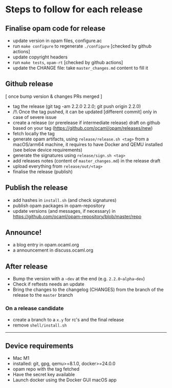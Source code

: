 # Steps to follow for each release

## Finalise opam code for release
* update version in opam files, configure.ac
* run `make configure` to regenerate `./configure` [checked by github actions]
* update copyright headers
* run `make tests`, `opam-rt` [checked by github actions]
* update the CHANGE file: take `master_changes.md` content to fill it

## Github release

[ once bump version & changes PRs merged ]
* tag the release (git tag -am 2.2.0 2.2.0; git push origin 2.2.0)
* /!\ Once the tag pushed, it can be updated [different commit] only in case of severe issue
* create a release (or prerelease if intermediate release) draft on github based on your tag (https://github.com/ocaml/opam/releases/new)
* fetch locally the tag
* generate opam artifacts, using `release/release.sh <tag>` from a macOS/arm64 machine, it requires to have Docker and QEMU installed (see below device requirements)
* generate the signatures using `release/sign.sh <tag>`
* add releases notes (content of `master_changes.md`) in the release draft
* upload everything from `release/out/<tag>`
* finalise the release (publish)

## Publish the release

* add hashes in `install.sh` (and check signatures)
* publish opam packages in opam-repository
* update versions (and messages, if necessary) in https://github.com/ocaml/opam-repository/blob/master/repo

## Announce!

* a blog entry in opam.ocaml.org
* a announcement in discuss.ocaml.org


## After release

* Bump the version with a `~dev` at the end (e.g. `2.2.0~alpha~dev`)
* Check if reftests needs an update
* Bring the changes to the changelog (CHANGES) from the branch of the release to the `master` branch

### On a release candidate
* create a branch to a `x.y` for rc's and the final release
* remove `shell/install.sh`

---

## Device requirements
* Mac M1
* installed: git, gpg, qemu>=8.1.0, docker>=24.0.0
* opam repo with the tag fetched
* Have the secret key available
* Launch docker using the Docker GUI macOS app
